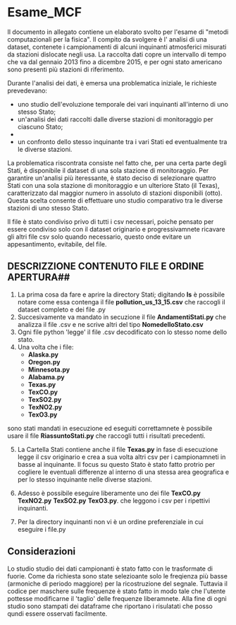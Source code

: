# Esame_MCF
Il  documento in allegato  contiene un elaborato svolto per l'esame di "metodi computazionali per la fisica".
Il compito da svolgere è l' analisi di una dataset, contenete i campionamenti di alcuni inquinanti atmosferici misurati da stazioni dislocate negli usa.
La raccolta dati copre un intervallo di tempo che va dal gennaio 2013 fino a dicembre 2015, e per ogni stato americano sono presenti più stazioni di riferimento.

Durante l'analisi dei dati, è emersa una problematica iniziale, le richieste prevedevano:

-  uno studio dell'evoluzione temporale dei vari inquinanti all'interno di uno stesso Stato;
-  un'analisi dei dati raccolti dalle diverse stazioni di monitoraggio per ciascuno Stato;
-  
-  un confronto dello stesso inquinante tra i vari Stati ed eventualmente tra le diverse stazioni.

La problematica riscontrata consiste nel fatto che, per una certa parte degli Stati, è disponibile il dataset di una sola stazione di monitoraggio.
Per garantire un'analisi più iteressante, è stato deciso di selezionare quattro Stati con una sola stazione di monitoraggio e un ulteriore Stato (il Texas), caratterizzato dal maggior numero  in assoluto di stazioni disponibili (otto). Questa scelta consente di effettuare uno studio comparativo tra le diverse stazioni di uno stesso Stato.


Il file è stato condiviso privo di tutti i csv necessari, poiche pensato per essere condiviso solo con il dataset originario e progressivamnete ricavare gli altri file csv 
solo quando necessario, questo onde evitare un appesantimento, evitabile, del file.


## DESCRIZZIONE CONTENUTO FILE E ORDINE APERTURA##

1) La prima cosa da fare e aprire la directory Stati; digitando **ls** è possibile notare come essa contenga il file **pollution_us_13_15.csv** che raccogli il dataset completo e dei file .py
2) Succesivamente va mandato in secuzione il file **AndamentiStati.py** che analizza il file .csv e ne scrive altri del tipo **NomedelloStato.csv**
3) Ogni file python 'legge' il file .csv decodificato con lo stesso nome dello stato.
4) Una volta che i file:
   - **Alaska.py**
   - **Oregon.py**
   - **Minnesota.py**
   - **Alabama.py**
   - **Texas.py**
   - **TexCO.py**
   - **TexSO2.py**
   - **TexNO2.py**
   - **TexO3.py**
  
sono stati mandati in esecuzione ed eseguiti correttamnete è possibile usare il file **RiassuntoStati.py**
che raccogli tutti i risultati precedenti.

5) La Cartella Stati contiene anche il file **Texas.py** in fase di esecuzione  legge il csv originario e crea a sua volta altri csv per i campionamneti in basse al inquinante.
   Il focus su questo Stato è stato fatto protrio per cogliere le eventuali differenze al interno di una stessa area geografica e per
   lo stesso inquinante nelle diverse stazioni.

7) Adesso è possibile eseguire liberamente uno dei file **TexCO.py** **TexNO2.py**  **TexSO2.py** **TexO3.py**. che leggono i csv per i ripettivi inquinanti.
8) Per la directory inquinanti non vi è un ordine preferenziale in cui eseguire i file.py 

## Considerazioni ##

Lo studio studio dei dati campionanti è stato fatto con le trasformate di fuorie.
Come da richiesta sono state selezioante solo le freqienza più basse (armoniche di periodo maggiore) per la ricostruzione del segnale.
Tuttavia il codice per  maschere sulle frequenze è stato fatto in modo tale che l'utente pottesse modificarne il 'taglio' delle frequenze liberamnete.
Alla fine di ogni studio sono stampati dei dataframe che riportano i risulatati che posso qundi essere osservati facilmente.



